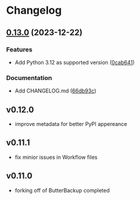 # Changelog

## [0.13.0](https://github.com/MaxG87/shell-interface/compare/v0.12.0...v0.13.0) (2023-12-22)


### Features

* Add Python 3.12 as supported version ([0cab641](https://github.com/MaxG87/shell-interface/commit/0cab641a57d372c97152b8a53f24e5a14e26708a))


### Documentation

* Add CHANGELOG.md ([66db93c](https://github.com/MaxG87/shell-interface/commit/66db93ccea5c3cbee2e8a5db0c59f37e1c092651))

## v0.12.0

* improve metadata for better PyPI appereance

## v0.11.1

* fix minior issues in Workflow files

## v0.11.0

* forking off of ButterBackup completed
